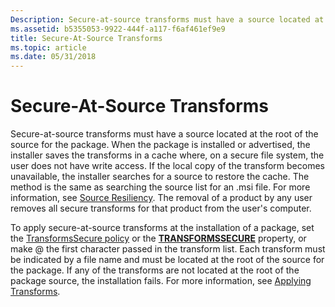 ```yaml
---
Description: Secure-at-source transforms must have a source located at the root of the source for the package.
ms.assetid: b5355053-9922-444f-a117-f6af461ef9e9
title: Secure-At-Source Transforms
ms.topic: article
ms.date: 05/31/2018
---
```


# Secure-At-Source Transforms

Secure-at-source transforms must have a source located at the root of the source for the package. When the package is installed or advertised, the installer saves the transforms in a cache where, on a secure file system, the user does not have write access. If the local copy of the transform becomes unavailable, the installer searches for a source to restore the cache. The method is the same as searching the source list for an .msi file. For more information, see [Source Resiliency](source-resiliency.md). The removal of a product by any user removes all secure transforms for that product from the user's computer.

To apply secure-at-source transforms at the installation of a package, set the [TransformsSecure policy](transformssecure-policy.md) or the [**TRANSFORMSSECURE**](transformssecure.md) property, or make @ the first character passed in the transform list. Each transform must be indicated by a file name and must be located at the root of the source for the package. If any of the transforms are not located at the root of the package source, the installation fails. For more information, see [Applying Transforms](applying-transforms.md).

 

 



